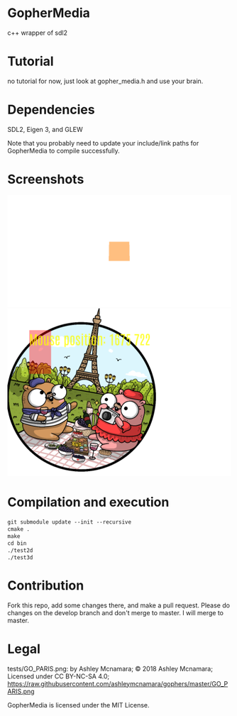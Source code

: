 # GopherMedia
c++ wrapper of sdl2

# Tutorial
no tutorial for now, just look at gopher_media.h and use your brain.

# Dependencies
SDL2, Eigen 3, and GLEW

Note that you probably need to update your include/link paths for GopherMedia to compile successfully.

# Screenshots
![an orange square slightly tilted](screenshots/gophermedia1.png)
![two gophers eating baguettes, a red rectangle, and text displaying the cursor's position](screenshots/gophermedia2.png)

# Compilation and execution

```
git submodule update --init --recursive
cmake .
make
cd bin
./test2d
./test3d
```

# Contribution

Fork this repo, add some changes there, and make a pull request. Please do changes on the develop branch and don't merge to master. I will merge to master.

# Legal

tests/GO_PARIS.png: by Ashley Mcnamara; © 2018 Ashley Mcnamara; Licensed under CC BY-NC-SA 4.0; https://raw.githubusercontent.com/ashleymcnamara/gophers/master/GO_PARIS.png

GopherMedia is licensed under the MIT License.
